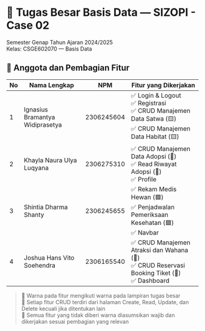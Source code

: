 # 📘 Tugas Besar Basis Data — SIZOPI - Case 02

Semester Genap Tahun Ajaran 2024/2025  
Kelas: CSGE602070 — Basis Data  

## 👥 Anggota dan Pembagian Fitur

| No | Nama Lengkap                        | NPM        | Fitur yang Dikerjakan                                                                                                                                  |
|----|-------------------------------------|------------|-------------------------------------------------------------------------------------------------------------------------------------------------------|
| 1  | Ignasius Bramantya Widiprasetya     | 2306245604 | ✅ Login & Logout  <br> ✅ Registrasi <br> ✅ CRUD Manajemen Data Satwa (🟨) <br> ✅ CRUD Manajemen Data Habitat (🟨)                                      |
| 2  | Khayla Naura Ulya Luqyana           | 2306275310 | ✅ CRUD Manajemen Data Adopsi (🔴) <br> ✅ Read Riwayat Adopsi (🔴) <br> ✅ Profile                                                                      |
| 3  | Shintia Dharma Shanty               | 2306245655 | ✅ Rekam Medis Hewan (🟩) <br> ✅ Penjadwalan Pemeriksaan Kesehatan (🟩) <br> ✅ Navbar                                                                   |
| 4  | Joshua Hans Vito Soehendra          | 2306165540 | ✅ CRUD Manajemen Atraksi dan Wahana (🔵) <br> ✅ CRUD Reservasi Booking Tiket (🔵) <br> ✅ Dashboard                                                    |

> 🔹 Warna pada fitur mengikuti warna pada lampiran tugas besar  
> 🔹 Setiap fitur CRUD terdiri dari halaman Create, Read, Update, dan Delete kecuali jika ditentukan lain  
> 🔹 Semua fitur yang tidak diberi warna diasumsikan wajib dan dikerjakan sesuai pembagian yang relevan
